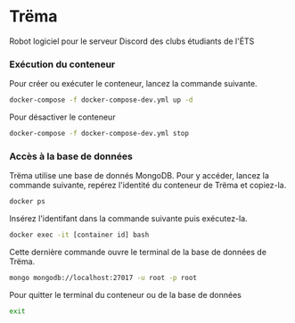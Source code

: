 # Trëma
Robot logiciel pour le serveur Discord des clubs étudiants de l'ÉTS

### Exécution du conteneur
Pour créer ou exécuter le conteneur, lancez la commande suivante.
```bash
docker-compose -f docker-compose-dev.yml up -d
```

Pour désactiver le conteneur
```bash
docker-compose -f docker-compose-dev.yml stop
```

### Accès à la base de données
Trëma utilise une base de donnés MongoDB. Pour y accéder, lancez la commande
suivante, repérez l'identité du conteneur de Trëma et copiez-la.
```bash
docker ps
```

Insérez l'identifant dans la commande suivante puis exécutez-la.
```bash
docker exec -it [container id] bash
```

Cette dernière commande ouvre le terminal de la base de données de Trëma.
```bash
mongo mongodb://localhost:27017 -u root -p root
```

Pour quitter le terminal du conteneur ou de la base de données
```bash
exit
```
